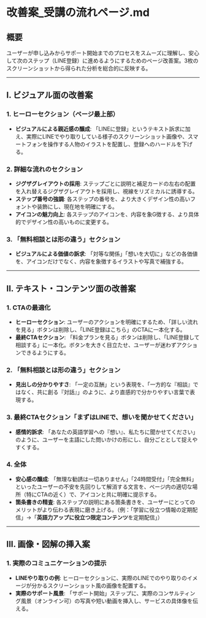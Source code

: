 # 改善案\_受講の流れページ.md

## 概要

ユーザーが申し込みからサポート開始までのプロセスをスムーズに理解し、安心して次のステップ（LINE登録）に進めるようにするためのページ改善案。3枚のスクリーンショットから得られた分析を総合的に反映する。

---

## I. ビジュアル面の改善案

### 1. ヒーローセクション（ページ最上部）

- **ビジュアルによる親近感の醸成**: 「LINEに登録」というテキスト訴求に加え、実際にLINEでやり取りしている様子のスクリーンショット画像や、スマートフォンを操作する人物のイラストを配置し、登録へのハードルを下げる。

### 2. 詳細な流れのセクション

- **ジグザグレイアウトの採用**: ステップごとに説明と補足カードの左右の配置を入れ替えるジグザグレイアウトを採用し、視線をリズミカルに誘導する。
- **ステップ番号の強調**: 各ステップの番号を、より大きくデザイン性の高いフォントや装飾にし、現在地を明確にする。
- **アイコンの魅力向上**: 各ステップのアイコンを、内容を象G徴する、より具体的でデザイン性の高いものに変更する。

### 3. 「無料相談とは形の違う」セクション

- **ビジュアルによる価値の訴求**: 「対等な関係」「想いを大切に」などの各価値を、アイコンだけでなく、内容を象徴するイラストや写真で補強する。

---

## II. テキスト・コンテンツ面の改善案

### 1. CTAの最適化

- **ヒーローセクション**: ユーザーのアクションを明確にするため、「詳しい流れを見る」ボタンは削除し、「LINE登録はこちら」のCTAに一本化する。
- **最終CTAセクション**: 「料金プランを見る」ボタンは削除し、「LINE登録して相談する」に一本化。ボタンを大きく目立たせ、ユーザーが迷わずアクションできるようにする。

### 2. 「無料相談とは形の違う」セクション

- **見出しの分かりやすさ**: 「一定の互酬」という表現を、「一方的な『相談』ではなく、共に創る『対話』」のように、より直感的で分かりやすい言葉で表現する。

### 3. 最終CTAセクション「まずはLINEで、想いを聞かせてください」

- **感情的訴求**: 「あなたの英語学習への『想い』、私たちに聞かせてください」のように、ユーザーを主語にした問いかけの形にし、自分ごととして捉えやすくする。

### 4. 全体

- **安心感の醸成**: 「無理な勧誘は一切ありません」「24時間受付」「完全無料」といったユーザーの不安を先回りして解消する文言を、ページ内の適切な場所（特にCTAの近く）で、アイコンと共に明確に提示する。
- **箇条書きの精査**: 各ステップの説明にある箇条書きを、ユーザーにとってのメリットがより伝わる表現に磨き上げる。（例：「学習に役立つ情報の定期配信」→「**英語力アップに役立つ限定コンテンツ**を定期配信」）

---

## III. 画像・図解の挿入案

### 1. 実際のコミュニケーションの提示

- **LINEやり取りの例**: ヒーローセクションに、実際のLINEでのやり取りのイメージが分かるスクリーンショット風の画像を配置する。
- **実際のサポート風景**: 「サポート開始」ステップに、実際のコンサルティング風景（オンライン可）の写真や短い動画を挿入し、サービスの具体像を伝える。

